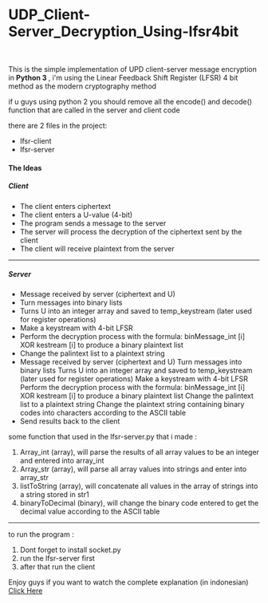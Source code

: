 # UDP_Client-Server_Decryption_Using-lfsr4bit

<br>
<p> This is the simple implementation of UPD client-server message encryption in <b> Python 3 </b>, i'm using the Linear Feedback Shift Register (LFSR) 4 bit method as the modern cryptography method </p>
<p> if u guys using python 2 you should remove all the encode() and decode() function that are called in the server and client code </p>
<p> there are 2 files in the project: </p>
<ul> 
  <li> lfsr-client</li>
  <li> lfsr-server</li>
</ul>

<h4> The Ideas </h4>
<h5> Client </h5>
<ul> 
  <li> The client enters ciphertext</li>
  <li> The client enters a U-value (4-bit)</li>
  <li> The program sends a message to the server</li>
  <li> The server will process the decryption of the ciphertext sent by the client</li>
  <li> The client will receive plaintext from the server</li>
</ul><hr>
<h5> Server </h5>
<ul> 
  <li> Message received by server (ciphertext and U)</li>
  <li> Turn messages into binary lists</li>
  <li> Turns U into an integer array and saved to temp_keystream (later used for register operations)</li>
  <li> Make a keystream with 4-bit LFSR</li>
  <li> Perform the decryption process with the formula: binMessage_int [i] XOR kestream [i] to produce a binary plaintext list</li>
  <li> Change the palintext list to a plaintext string</li>
  <li> 
Message received by server (ciphertext and U)
Turn messages into binary lists
Turns U into an integer array and saved to temp_keystream (later used for register operations)
Make a keystream with 4-bit LFSR
Perform the decryption process with the formula: binMessage_int [i] XOR kestream [i] to produce a binary plaintext list
Change the palintext list to a plaintext string
Change the plaintext string containing binary codes into characters according to the ASCII table</li>
  <li> Send results back to the client</li>
</ul>
<p> some function that used in the lfsr-server.py that i made : <p>
<ol>
  <li> 
Array_int (array), will parse the results of all array values ​​to be an integer and entered into array_int
</li> 
  <li> Array_str (array), will parse all array values ​​into strings and enter into array_str
</li> 
  <li> listToString (array), will concatenate all values ​​in the array of strings into a string stored in str1
</li>
  <li> binaryToDecimal (binary), will change the binary code entered to get the decimal value according to the ASCII table
</li>
</ol><hr>

<p> to run the program : </p>
<ol>
  <li> Dont forget to install socket.py </li> 
  <li> run the lfsr-server first</li> 
  <li> after that run the client</li>
</ol>

<p> Enjoy guys if you want to watch the complete explanation (in indonesian) <a href = "https://youtu.be/GvRabtljL_0" > Click Here </a> </p>

